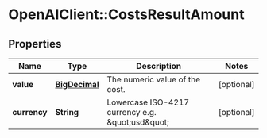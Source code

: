 # OpenAIClient::CostsResultAmount

## Properties
Name | Type | Description | Notes
------------ | ------------- | ------------- | -------------
**value** | [**BigDecimal**](BigDecimal.md) | The numeric value of the cost. | [optional] 
**currency** | **String** | Lowercase ISO-4217 currency e.g. \&quot;usd\&quot; | [optional] 

